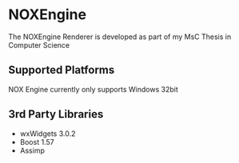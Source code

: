 # NOXEngine
The NOXEngine Renderer is developed as part of my MsC Thesis in Computer Science

## Supported Platforms
 
NOX Engine currently only supports Windows 32bit

## 3rd Party Libraries
 * wxWidgets 3.0.2
 * Boost 1.57
 * Assimp

